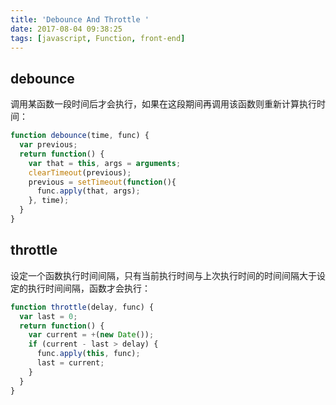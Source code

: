 ```yaml
---
title: 'Debounce And Throttle '
date: 2017-08-04 09:38:25
tags: [javascript, Function, front-end]
---
```


## debounce

调用某函数一段时间后才会执行，如果在这段期间再调用该函数则重新计算执行时间：

```javascript
function debounce(time, func) {
  var previous;
  return function() {
    var that = this, args = arguments;
    clearTimeout(previous);
    previous = setTimeout(function(){
      func.apply(that, args);
    }, time);
  }
}
```

## throttle

设定一个函数执行时间间隔，只有当前执行时间与上次执行时间的时间间隔大于设定的执行时间间隔，函数才会执行：

```javascript
function throttle(delay, func) {
  var last = 0;
  return function() {
    var current = +(new Date());
    if (current - last > delay) {
      func.apply(this, func);
      last = current;
    }
  }
}
```